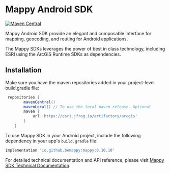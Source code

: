 # Mappy Android SDK
[![Maven Central](https://img.shields.io/maven-central/v/io.github.bemappy/mappy.svg?label=Latest%20Version)](https://search.maven.org/artifact/io.github.bemappy/mappy)

Mappy Android SDK provide an elegant and composable interface for mapping, geocoding, and routing for Android applications.

The Mappy SDKs leverages the power of best in class technology, including ESRI using the ArcGIS Runtime SDKs as dependencies.

## Installation

Make sure you have the maven repositories added in your project-level build.gradle file:

```groovy
 repositories {
        mavenCentral()
        mavenLocal() // To use the local maven release. Optional
        maven {
            url 'https://esri.jfrog.io/artifactory/arcgis'
        }
    }
```

To use Mappy SDK in your Android project, include the following dependency in your app's `build.gradle` file:

```groovy
implementation 'io.github.bemappy:mappy:0.10.10'
```

For detailed technical documentation and API reference, please visit [Mappy SDK Technical Documentation](https://bemappy.github.io/Mappy-Kotlin/).
